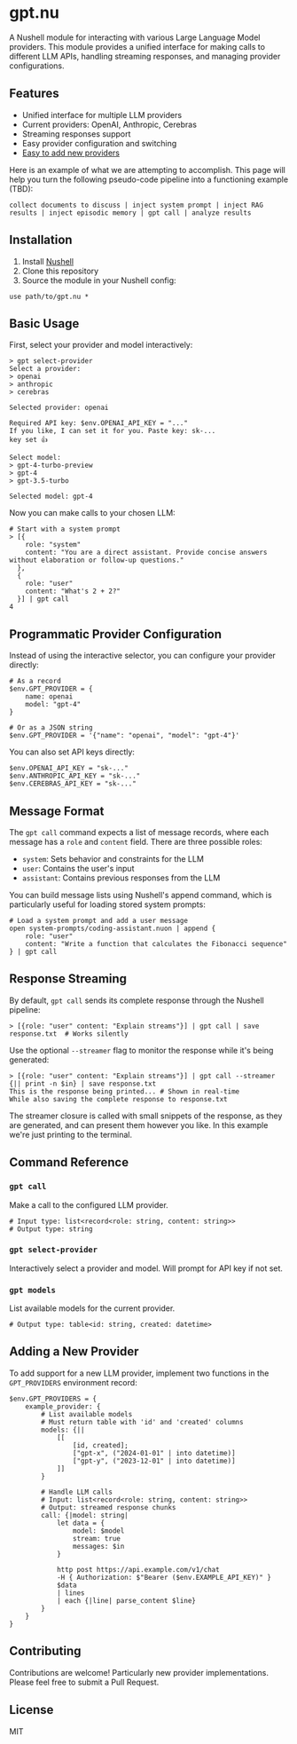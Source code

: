 # gpt.nu

A Nushell module for interacting with various Large Language Model providers.
This module provides a unified interface for making calls to different LLM APIs,
handling streaming responses, and managing provider configurations.

## Features

- Unified interface for multiple LLM providers
- Current providers: OpenAI, Anthropic, Cerebras
- Streaming responses support
- Easy provider configuration and switching
- [Easy to add new providers](#adding-a-new-provider)

Here is an example of what we are attempting to accomplish. This page will help
you turn the following pseudo-code pipeline into a functioning example (TBD):

```nu
collect documents to discuss | inject system prompt | inject RAG results | inject episodic memory | gpt call | analyze results
```

## Installation

1. Install [Nushell](https://www.nushell.sh)
2. Clone this repository
3. Source the module in your Nushell config:

```nu
use path/to/gpt.nu *
```

## Basic Usage

First, select your provider and model interactively:

```nu
> gpt select-provider
Select a provider:
> openai
> anthropic
> cerebras

Selected provider: openai

Required API key: $env.OPENAI_API_KEY = "..."
If you like, I can set it for you. Paste key: sk-...
key set 👍

Select model:
> gpt-4-turbo-preview
> gpt-4
> gpt-3.5-turbo

Selected model: gpt-4
```

Now you can make calls to your chosen LLM:

```nu
# Start with a system prompt
> [{
    role: "system"
    content: "You are a direct assistant. Provide concise answers without elaboration or follow-up questions."
  },
  {
    role: "user"
    content: "What's 2 + 2?"
  }] | gpt call
4
```

## Programmatic Provider Configuration

Instead of using the interactive selector, you can configure your provider
directly:

```nu
# As a record
$env.GPT_PROVIDER = {
    name: openai
    model: "gpt-4"
}

# Or as a JSON string
$env.GPT_PROVIDER = '{"name": "openai", "model": "gpt-4"}'
```

You can also set API keys directly:

```nu
$env.OPENAI_API_KEY = "sk-..."
$env.ANTHROPIC_API_KEY = "sk-..."
$env.CEREBRAS_API_KEY = "sk-..."
```

## Message Format

The `gpt call` command expects a list of message records, where each message has
a `role` and `content` field. There are three possible roles:

- `system`: Sets behavior and constraints for the LLM
- `user`: Contains the user's input
- `assistant`: Contains previous responses from the LLM

You can build message lists using Nushell's append command, which is
particularly useful for loading stored system prompts:

```nu
# Load a system prompt and add a user message
open system-prompts/coding-assistant.nuon | append {
    role: "user"
    content: "Write a function that calculates the Fibonacci sequence"
} | gpt call
```

## Response Streaming

By default, `gpt call` sends its complete response through the Nushell pipeline:

```nu
> [{role: "user" content: "Explain streams"}] | gpt call | save response.txt  # Works silently
```

Use the optional `--streamer` flag to monitor the response while it's being
generated:

```nu
> [{role: "user" content: "Explain streams"}] | gpt call --streamer {|| print -n $in} | save response.txt
This is the response being printed... # Shown in real-time
While also saving the complete response to response.txt
```

The streamer closure is called with small snippets of the response, as they are
generated, and can present them however you like. In this example we're just
printing to the terminal.

## Command Reference

### `gpt call`

Make a call to the configured LLM provider.

```nu
# Input type: list<record<role: string, content: string>>
# Output type: string
```

### `gpt select-provider`

Interactively select a provider and model. Will prompt for API key if not set.

### `gpt models`

List available models for the current provider.

```nu
# Output type: table<id: string, created: datetime>
```

## Adding a New Provider

To add support for a new LLM provider, implement two functions in the
`GPT_PROVIDERS` environment record:

```nu
$env.GPT_PROVIDERS = {
    example_provider: {
        # List available models
        # Must return table with 'id' and 'created' columns
        models: {||
            [[
                [id, created];
                ["gpt-x", ("2024-01-01" | into datetime)]
                ["gpt-y", ("2023-12-01" | into datetime)]
            ]]
        }

        # Handle LLM calls
        # Input: list<record<role: string, content: string>>
        # Output: streamed response chunks
        call: {|model: string|
            let data = {
                model: $model
                stream: true
                messages: $in
            }

            http post https://api.example.com/v1/chat
            -H { Authorization: $"Bearer ($env.EXAMPLE_API_KEY)" }
            $data
            | lines
            | each {|line| parse_content $line}
        }
    }
}
```

## Contributing

Contributions are welcome! Particularly new provider implementations. Please
feel free to submit a Pull Request.

## License

MIT

